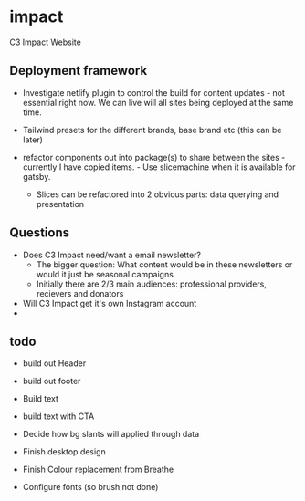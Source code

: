 # impact

C3 Impact Website

## Deployment framework

- Investigate netlify plugin to control the build for content updates - not essential right now. We can live will all sites being deployed at the same time.
- Tailwind presets for the different brands, base brand etc (this can be later)
- refactor components out into package(s) to share between the sites - currently I have copied items. - Use slicemachine when it is available for gatsby.

  - Slices can be refactored into 2 obvious parts: data querying and presentation

## Questions

- Does C3 Impact need/want a email newsletter?
  - The bigger question: What content would be in these newsletters or would it just be seasonal campaigns
  - Initially there are 2/3 main audiences: professional providers, recievers and donators
- Will C3 Impact get it's own Instagram account
-

## todo

- build out Header
- build out footer
- Build text
- build text with CTA
- Decide how bg slants will applied through data
- Finish desktop design
- Finish Colour replacement from Breathe

- Configure fonts (so brush not done)
